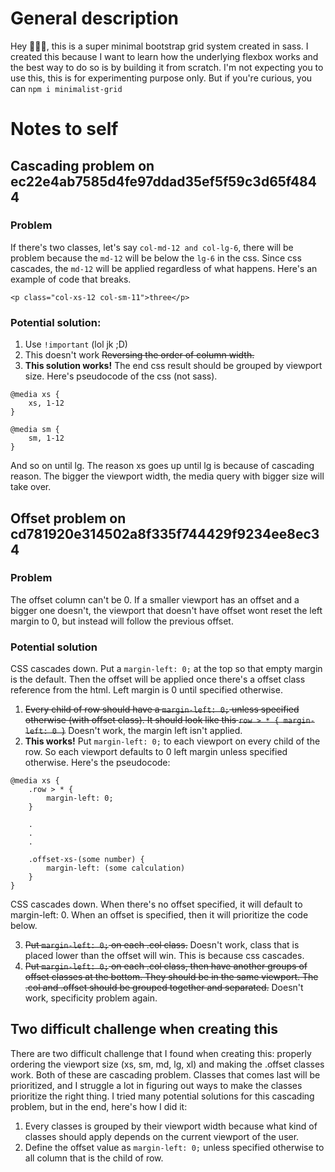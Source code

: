 # General description
Hey 👋👋👋, this is a super minimal bootstrap grid system created in sass. I created this because I want to learn how the underlying flexbox works and the best way to do so is by building it from scratch. I'm not expecting you to use this, this is for experimenting purpose only. But if you're curious, you can `npm i minimalist-grid`

# Notes to self

## Cascading problem on ec22e4ab7585d4fe97ddad35ef5f59c3d65f4844

### Problem
If there's two classes, let's say `col-md-12 and col-lg-6`, there will be problem because the `md-12` will be below the `lg-6` in the css. Since css cascades, the `md-12` will be applied regardless of what happens. Here's an example of code that breaks.

`<p class="col-xs-12 col-sm-11">three</p>`

### Potential solution:
1. Use `!important` (lol jk ;D)
2. This doesn't work ~~Reversing the order of column width.~~
3. **This solution works!** The end css result should be grouped by viewport size. Here's pseudocode of the css (not sass).
```
@media xs {
    xs, 1-12
}

@media sm {
    sm, 1-12
}

```
And so on until lg. The reason xs goes up until lg is because of cascading reason. The bigger the viewport width, the media query with bigger size will take over.

## Offset problem on cd781920e314502a8f335f744429f9234ee8ec34
### Problem
The offset column can't be 0. If a smaller viewport has an offset and a bigger one doesn't, the viewport that doesn't have offset wont reset the left margin to 0, but instead will follow the previous offset.

### Potential solution
CSS cascades down. Put a `margin-left: 0;` at the top so that empty margin is the default. Then the offset will be applied once there's a offset class reference from the html. Left margin is 0 until specified otherwise.

1. ~~Every child of row should have a `margin-left: 0;` unless specified otherwise (with offset class). It should look like this `row > * { margin-left: 0 }`~~ Doesn't work, the margin left isn't applied.
2. **This works!** Put `margin-left: 0;` to each viewport on every child of the row. So each viewport defaults to 0 left margin unless specified otherwise. Here's the pseudocode:
```
@media xs {
    .row > * {
        margin-left: 0;
    }

    .
    .
    .

    .offset-xs-(some number) {
        margin-left: (some calculation)
    }
}
```

CSS cascades down. When there's no offset specified, it will default to margin-left: 0. When an offset is specified, then it will prioritize the code below.

3. ~~Put `margin-left: 0;` on each .col class.~~ Doesn't work, class that is placed lower than the offset will win. This is because css cascades.
4. ~~Put `margin-left: 0;` on each .col class, then have another groups of offset classes at the bottom. They should be in the same viewport. The .col and .offset should be grouped together and separated.~~ Doesn't work, specificity problem again.

## Two difficult challenge when creating this
There are two difficult challenge that I found when creating this: properly ordering the viewport size (xs, sm, md, lg, xl) and making the .offset classes work. Both of these are cascading problem. Classes that comes last will be prioritized, and I struggle a lot in figuring out ways to make the classes prioritize the right thing. I tried many potential solutions for this cascading problem, but in the end, here's how I did it:

1. Every classes is grouped by their viewport width because what kind of classes should apply depends on the current viewport of the user.
2. Define the offset value as `margin-left: 0;` unless specified otherwise to all column that is the child of row.